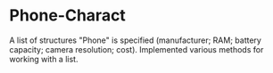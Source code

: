 # Phone-Charact
A list of structures "Phone" is specified (manufacturer; RAM; battery capacity; camera resolution; cost). Implemented various methods for working with a list.

